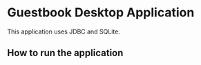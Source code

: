 # Guestbook Desktop Application
This application uses JDBC and SQLite.

## How to run the application

```console

```